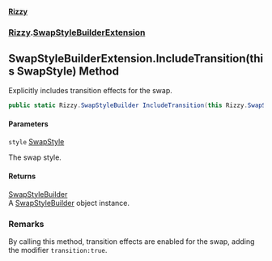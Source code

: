 #### [Rizzy](index 'index')
### [Rizzy](Rizzy 'Rizzy').[SwapStyleBuilderExtension](Rizzy.SwapStyleBuilderExtension 'Rizzy.SwapStyleBuilderExtension')

## SwapStyleBuilderExtension.IncludeTransition(this SwapStyle) Method

Explicitly includes transition effects for the swap.

```csharp
public static Rizzy.SwapStyleBuilder IncludeTransition(this Rizzy.SwapStyle style);
```
#### Parameters

<a name='Rizzy.SwapStyleBuilderExtension.IncludeTransition(thisRizzy.SwapStyle).style'></a>

`style` [SwapStyle](Rizzy.SwapStyle 'Rizzy.SwapStyle')

The swap style.

#### Returns
[SwapStyleBuilder](Rizzy.SwapStyleBuilder 'Rizzy.SwapStyleBuilder')  
A [SwapStyleBuilder](Rizzy.SwapStyleBuilder 'Rizzy.SwapStyleBuilder') object instance.

### Remarks
By calling this method, transition effects are enabled for the swap, adding the modifier `transition:true`.